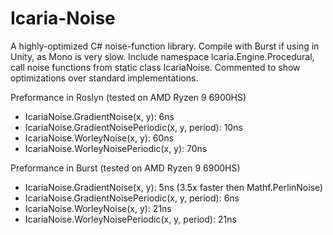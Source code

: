 # Icaria-Noise
A highly-optimized C# noise-function library. Compile with Burst if using in Unity, as Mono is very slow. 
Include namespace Icaria.Engine.Procedural, call noise functions from static class IcariaNoise. 
Commented to show optimizations over standard implementations.

Preformance in Roslyn (tested on AMD Ryzen 9 6900HS)
- IcariaNoise.GradientNoise(x, y): 6ns
- IcariaNoise.GradientNoisePeriodic(x, y, period): 10ns
- IcariaNoise.WorleyNoise(x, y): 60ns
- IcariaNoise.WorleyNoisePeriodic(x, y): 70ns

Preformance in Burst (tested on AMD Ryzen 9 6900HS)
- IcariaNoise.GradientNoise(x, y): 5ns (3.5x faster then Mathf.PerlinNoise)
- IcariaNoise.GradientNoisePeriodic(x, y, period): 6ns
- IcariaNoise.WorleyNoise(x, y): 21ns
- IcariaNoise.WorleyNoisePeriodic(x, y, period): 21ns
